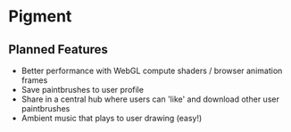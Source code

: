 # Pigment

## Planned Features
- Better performance with WebGL compute shaders / browser animation frames
- Save paintbrushes to user profile
- Share in a central hub where users can 'like' and download other user paintbrushes
- Ambient music that plays to user drawing (easy!)
